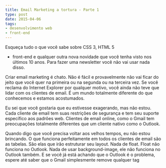 ```yaml
---
title: Email Marketing a tortura - Parte 1
type: post
date: 2015-04-06
tags:
- desenvolvimento web
- front-end
---
```


Esqueça tudo o que você sabe sobre CSS 3, HTML 5
- front-end e qualquer outra nova novidade que você tenha visto nos últimos 10 anos. Para fazer uma newsletter você não vai usar nada disso.

Criar email marketing é chato. Não é fácil e provavelmente não vai ficar do jeito que você quer na primeira ou na segunda ou na terceira vez. Se você reclama do Internet Explorer por qualquer motivo, você ainda não teve que lidar com os clientes de email. É um mundo totalmente diferente do que conhecemos e estamos acostumados.

Eu sei que você gostaria que eu estivesse exagerando, mas não estou. Cada cliente de email tem suas restrições de segurança e tem seu suporte específico aos padrões web. Clientes de email online, como o Gmail tem preocupações totalmente diferentes que um cliente nativo como o Outlook.

Quando digo que você precisa voltar aos velhos tempos, eu não estou brincando. O que funciona perfeitamente em todos os clientes de email são as tabelas. São elas que irão estruturar seu layout. Nada de float. Float não funciona no Outlook. Nada de usar background-image, ele não funciona no Outlook também. E se você já está achando que o Outlook é o problema, espere até saber que o Gmail simplesmente remove qualquer tag <style> que estiver no documento e só aceita estilos inline, com o atributo style direto na tag. Nesse cenário, não tem quem é pior ou melhor, só tem o pior.

Com as tabelas, você poderá usar a propriedades font e text, com todos os seus respectivos valores. Logo, você já consegue formatar a tipografia do seu email, contanto que use apenas fonts do sistema, por que a propriedades font-face funciona apenas em aparelhos que rodam iOS e no Apple Mail.

E os seletores do CSS? Sem seletores a gente não consegue fazer muita coisa, né? Pois é… Vamos continuar sem fazer muita coisa. O selector mais básico, que chamamos de “selector encadeado“, feito assim: “div p”, pode não funcionar no Gmail. Em todos os outros clientes este seletor funciona perfeitamente.

A propriedade width funciona em tudo. Height só não funciona no Outlook 2007/2010 e 2013\. Já o padding e margin, podem ser usadas à vontade. Contanto que sejam em tabelas, porque em divs não vai funcionar no Outlook.

Perceba que as principais propriedades do CSS, as que usamos todos os dias não são aceitas perfeitamente nos clientes de email conhecidos. Na verdade até podem, mas você vai precisar abrir mão de algum cliente de email.

De acordo com o a Litmus, que é um serviço para testar email marketing e websites e diversos browsers, o cliente de email do iPhone é o mais popular. Outlook vem em segundo lugar. Depois vem o cliente de email do Android, seguido pelo do iPad. Aí vem o cliente da Apple, o Apple Mail, seguido do Yahoo! Mail e Gmail. [Você pode ver os números aqui](http://emailclientmarketshare.com).

Se quiser saber também quais propriedades do CSS funcionam, [o Campaign Monitor mantém uma tabela, sempre atualizada](http://www.campaignmonitor.com/css/).

Lembre-se: neste ambiente incerto dos emails, teste exaustivamente. Não acredite apenas em serviços online para testar seus emails. Envie emails para você mesmo, teste pessoalmente em todos os clientes de email que puder. É a melhor forma para você obter um resultado decente.

